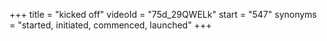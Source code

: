 +++
title = "kicked off"
videoId = "75d_29QWELk"
start = "547"
synonyms = "started, initiated, commenced, launched"
+++


